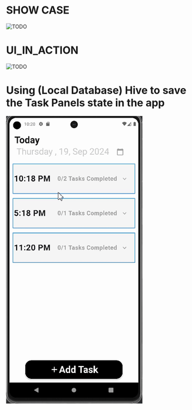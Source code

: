 # SHOW CASE
![TODO](GIFS/showcase.gif)

# UI_IN_ACTION

![TODO](GIFS/UI_in_action.gif)


# Using (Local Database) Hive to save the Task Panels state  in the app 

![Using Hive](GIFS/using_hive.gif)
